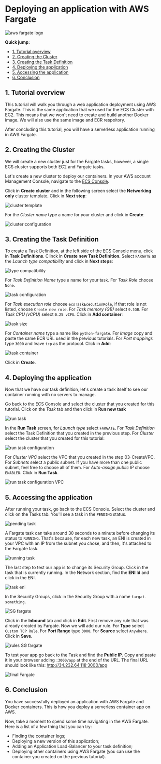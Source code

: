 # Deploying an application with AWS Fargate

![aws fargate logo](https://github.com/bemer/containers-on-aws-workshop/blob/master/05-DeployFargate/images/aws_fargate_logo.png)


**Quick jump:**

* [1. Tutorial overview](https://github.com/bemer/containers-on-aws-workshop/tree/master/05-DeployFargate#1-tutorial-overview)
* [2. Creating the Cluster](https://github.com/bemer/containers-on-aws-workshop/tree/master/05-DeployFargate#2-creating-the-cluster)
* [3. Creating the Task Definition](https://github.com/bemer/containers-on-aws-workshop/tree/master/05-DeployFargate#3-creating-the-task-definition)
* [4. Deploying the application](https://github.com/bemer/containers-on-aws-workshop/tree/master/05-DeployFargate#4-deploying-the-application)
* [5. Accessing the application](https://github.com/bemer/containers-on-aws-workshop/tree/master/05-DeployFargate#5-accessing-the-application)
* [6. Conclusion](https://github.com/bemer/containers-on-aws-workshop/tree/master/05-DeployFargate#6-conclusion)


## 1. Tutorial overview

This tutorial will walk you through a web application deployment using AWS Fargate. This is the same application that we used for the ECS Cluster with EC2. This means that we won't need to create and build another Docker image. We will also use the same image and ECR respoitory.

After concluding this tutorial, you will have a serverless application running in AWS Fargate.

## 2. Creating the Cluster

We will create a new cluster just for the Fargate tasks, however, a single ECS cluster supports both EC2 and Fargate tasks.

Let's create a new cluster to deploy our containers. In your AWS account Management Console, navigate to the [ECS Console](https://console.aws.amazon.com/ecs/home?region=us-east-1#/clusters).

Click in **Create cluster** and in the following screen select the **Networking only** cluster template. Click in **Next step**:

![cluster template](https://github.com/bemer/containers-on-aws-workshop/blob/master/05-DeployFargate/images/cluster_template.png)

For the *Cluster name* type a name for your cluster and click in **Create**:

![cluster configuration](https://github.com/bemer/containers-on-aws-workshop/blob/master/05-DeployFargate/images/cluster_configuration.png)

## 3. Creating the Task Definition

To create a Task Definition, at the left side of the ECS Console menu, click in **Task Definitions**. Clinck in **Create new Task Definition**. Select `FARGATE` as the *Launch type compatibility* and click in **Next steps**:

![type compatibility](https://github.com/bemer/containers-on-aws-workshop/blob/master/05-DeployFargate/images/task_compatibility.png)

For *Task Definition Name* type a name for your task. For *Task Role* choose `None`.

![task configuration](https://github.com/bemer/containers-on-aws-workshop/blob/master/05-DeployFargate/images/task_configuration.png)

For *Task execution role* choose `ecsTaskEcecutionRole`, if that role is not listed, choose `Create new role`. For *Task memory (GB)* select `0.5GB`. For *Task CPU (vCPU)* select `0.25 vCPU`. Click in **Add container**:

![task size](https://github.com/bemer/containers-on-aws-workshop/blob/master/05-DeployFargate/images/task_size.png)

For *Container name* type a name like `python-fargate`. For *Image* copy and paste the same ECR URL used in the previous tutorials. For *Port mappings* type `3000` and leave `tcp` as the protocol. Click in **Add**: 

![task container](https://github.com/bemer/containers-on-aws-workshop/blob/master/05-DeployFargate/images/fargate_container.png)

Click in **Create**.

## 4. Deploying the application

Now that we have our task definition, let's create a task itself to see our container running with no servers to manage.

Go back to the ECS Console and select the cluster that you created for this tutorial. Click on the *Task* tab and then click in **Run new task**

![run task](https://github.com/bemer/containers-on-aws-workshop/blob/master/05-DeployFargate/images/run_new_task.png)

In the **Run Task** screen, for *Launch type* select `FARGATE`. For *Task Definition* select the Task Definition that you created in the previous step. For *Cluster* select the cluster that you created for this tutorial:

![run task configuration](https://github.com/bemer/containers-on-aws-workshop/blob/master/05-DeployFargate/images/run_new_task_conf.png)

For *Cluster VPC* select the VPC that you created in the step 03-CreateVPC. For *Subnets* select a public subnet. If you have more than one public subnet, feel free to choose all of them. For *Auto-assign public IP* choose `ENABLED`. Click in **Run Task**.

![run task configuration VPC](https://github.com/bemer/containers-on-aws-workshop/blob/master/05-DeployFargate/images/run_new_task_conf_vpc.png)

## 5. Accessing the application

After running your task, go back to the ECS Console. Select the cluster and click on the Tasks tab. You'll see a task in the `PENDING` status. 

![pending task](https://github.com/bemer/containers-on-aws-workshop/blob/master/05-DeployFargate/images/pending_task.png)

A Fargate task can take around 30 seconds to a minute before changing its status to `RUNNING`. That's because, for each new task, an ENI is created in your VPC with an IP from the subnet you chose, and then, it's attached to the Fargate task.

![running task](https://github.com/bemer/containers-on-aws-workshop/blob/master/05-DeployFargate/images/running_task.png)

The last step to test our app is to change its Security Group. Click in the task that is currently running. In the Network section, find the **ENI Id** and click in the ENI. 

![task eni](https://github.com/bemer/containers-on-aws-workshop/blob/master/05-DeployFargate/images/eni_fargate.png)

In the Security Groups, click in the Security Group with a name `fargat-something`. 

![SG fargate](https://github.com/bemer/containers-on-aws-workshop/blob/master/05-DeployFargate/images/sg_fargate.png)

Click in the **Inbound** tab and click in **Edit**. First remove any rule that was already created by Fargate. Now we will add our rule. For **Type** select `Custom TCP Rule`. For **Port Range** type `3000`. For **Source** select `Anywhere`. Click in **Save**.

![rules SG fargate](https://github.com/bemer/containers-on-aws-workshop/blob/master/05-DeployFargate/images/sg_rules_fargate.png)

To test your app go back to the Task and find the **Public IP**. Copy and paste it in your browser adding `:3000/app` at the end of the URL. The final URL should look like this: http://34.232.64.118:3000/app

![final Fargate](https://github.com/bemer/containers-on-aws-workshop/blob/master/05-DeployFargate/images/final_fargate.png)

## 6. Conclusion

You have successfully deployed an application with AWS Fargate and Docker containers. This is how you deploy a serverless container app on AWS.

Now, take a moment to spend some time navigating in the AWS Fargate. Here is a list of a few thing that you can try:

* Finding the container logs;
* Deploying a new version of this application;
* Adding an Application Load-Balancer to your task definition;
* Deploying other containers using AWS Fargate (you can use the container you created on the previous tutorial).
